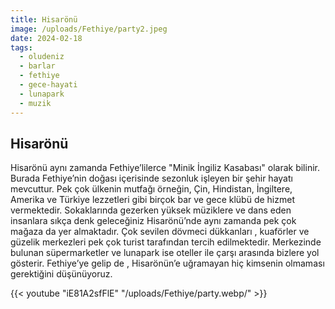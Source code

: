 ```yaml
---
title: Hisarönü
image: /uploads/Fethiye/party2.jpeg
date: 2024-02-18
tags:
  - oludeniz
  - barlar
  - fethiye
  - gece-hayati
  - lunapark
  - muzik
---
```

## Hisarönü 
 Hisarönü aynı zamanda Fethiye’lilerce "Minik İngiliz Kasabası" olarak bilinir. Burada Fethiye’nin doğası içerisinde sezonluk işleyen bir şehir hayatı mevcuttur. Pek çok ülkenin mutfağı örneğin, Çin, Hindistan, İngiltere, Amerika ve Türkiye lezzetleri gibi birçok bar ve gece klübü de hizmet vermektedir. Sokaklarında gezerken yüksek müziklere ve dans eden insanlara sıkça denk geleceğiniz Hisarönü’nde aynı zamanda pek çok mağaza da yer almaktadır. Çok sevilen dövmeci dükkanları , kuaförler ve güzelik merkezleri pek çok turist tarafından tercih edilmektedir. Merkezinde bulunan süpermarketler ve lunapark ise oteller ile çarşı arasında bizlere yol gösterir.  Fethiye’ye gelip de , Hisarönün’e uğramayan hiç kimsenin olmaması gerektiğini düşünüyoruz.


 {{< youtube "iE81A2sfFlE" "/uploads/Fethiye/party.webp/" >}}